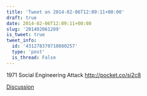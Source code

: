 ```yaml
---
title: 'Tweet on 2014-02-06T12:09:11+00:00'
draft: true
date: 2014-02-06T12:09:11+00:00
slug: '201402061209'
is_tweet: true
tweet_info:
  id: '431278370710880257'
  type: 'post'
  is_thread: False
---
```




1971 Social Engineering Attack <http://pocket.co/si2c8>

[Discussion](https://x.com/sytelus/status/431278370710880257)
